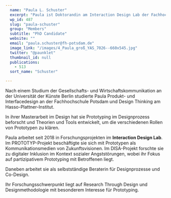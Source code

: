 ```yaml
---
  name: "Paula L. Schuster"
  excerpt: "Paula ist Doktorandin am Interaction Design Lab der Fachhochschule Potsdam.\n"
  wp_id: 487
  slug: "paula-schuster"
  group: "Members"
  subtitle: "PhD Candidate"
  website: ""
  email: "paula.schuster@fh-potsdam.de"
  image_link: "/images/4_Paula_groß_YAS_7026--660x545.jpg"
  twitter: "@paunklet"
  thumbnail_id: null
  publications: 
    - 513
  sort_name: "Schuster"

---
```

<div>

Nach einem Studium der Gesellschafts- und Wirtschaftskommunikation an der Universität der Künste Berlin studierte Paula Produkt- und Interfacedesign an der Fachhochschule Potsdam und Design Thinking am Hasso-Plattner-Institut.

In ihrer Masterarbeit im Design hat sie Prototyping im Designprozess beforscht und Theorien und Tools entwickelt, um die verschiedenen Rollen von Prototypen zu klären.

Paula arbeitet seit 2018 in Forschungsprojekten im **Interaction Design Lab**. Im PROTOTYP-Projekt beschäftigte sie sich mit Prototypen als Kommunikationsmedien von Zukunftsvisionen. Im DISA-Projekt forschte sie zu digitaler Inklusion im Kontext sozialer Angststörungen, wobei ihr Fokus auf partizipativem Prototyping mit Betroffenen liegt.

Daneben arbeitet sie als selbstständige Beraterin für Designprozesse und Co-Design.

Ihr Forschungsschwerpunkt liegt auf Research Through Design und Designmethodologie mit besonderem Interesse für Prototyping.

</div>